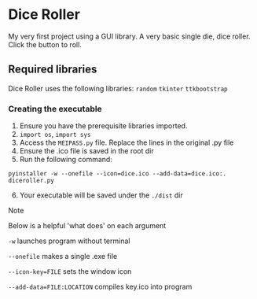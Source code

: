 # Dice Roller

My very first project using a GUI library.
A very basic single die, dice roller. Click the button to roll.

## Required libraries
Dice Roller uses the following libraries:
`random`
`tkinter`
`ttkbootstrap`

### Creating the executable
1) Ensure you have the prerequisite libraries imported.
2) `import os`, `import sys`
3) Access the ```MEIPASS.py``` file. Replace the lines in the original .py file
4) Ensure the .ico file is saved in the root dir
5) Run the following command:
   
``` pyinstaller -w --onefile --icon=dice.ico --add-data=dice.ico:. diceroller.py ```

6) Your executable will be saved under the ```./dist``` dir
   
> [!NOTE]
> Below is a helpful 'what does' on each argument

```-w``` launches program without terminal

```--onefile``` makes a single .exe file

```--icon-key=FILE``` sets the window icon

```--add-data=FILE:LOCATION``` compiles key.ico into program

